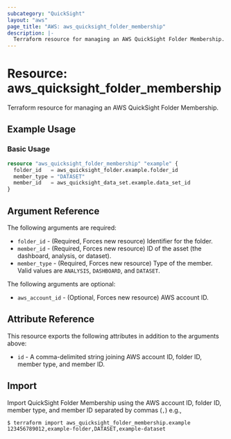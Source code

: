 ```yaml
---
subcategory: "QuickSight"
layout: "aws"
page_title: "AWS: aws_quicksight_folder_membership"
description: |-
  Terraform resource for managing an AWS QuickSight Folder Membership.
---
```


# Resource: aws_quicksight_folder_membership

Terraform resource for managing an AWS QuickSight Folder Membership.

## Example Usage

### Basic Usage

```terraform
resource "aws_quicksight_folder_membership" "example" {
  folder_id   = aws_quicksight_folder.example.folder_id
  member_type = "DATASET"
  member_id   = aws_quicksight_data_set.example.data_set_id
}
```

## Argument Reference

The following arguments are required:

* `folder_id` - (Required, Forces new resource) Identifier for the folder.
* `member_id` - (Required, Forces new resource) ID of the asset (the dashboard, analysis, or dataset).
* `member_type` - (Required, Forces new resource) Type of the member. Valid values are `ANALYSIS`, `DASHBOARD`, and `DATASET`.

The following arguments are optional:

* `aws_account_id` - (Optional, Forces new resource) AWS account ID.

## Attribute Reference

This resource exports the following attributes in addition to the arguments above:

* `id` - A comma-delimited string joining AWS account ID, folder ID, member type, and member ID.

## Import

Import QuickSight Folder Membership using the AWS account ID, folder ID, member type, and member ID separated by commas (`,`) e.g.,

```
$ terraform import aws_quicksight_folder_membership.example 123456789012,example-folder,DATASET,example-dataset
```
